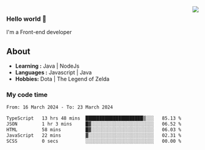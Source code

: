 <img align='right' src="https://github-readme-stats.vercel.app/api?username=jumodada&show_icons=true&theme=vue">

### Hello world 👋

I'm a Front-end developer 
    
## About
-  **Learning :** Java | NodeJs
-  **Languages :** Javascript | Java
-  **Hobbies:** Dota | The Legend of Zelda

### My code time

<!--START_SECTION:waka-->

```txt
From: 16 March 2024 - To: 23 March 2024

TypeScript   13 hrs 48 mins  █████████████████████▒░░░   85.13 %
JSON         1 hr 3 mins     █▓░░░░░░░░░░░░░░░░░░░░░░░   06.52 %
HTML         58 mins         █▓░░░░░░░░░░░░░░░░░░░░░░░   06.03 %
JavaScript   22 mins         ▓░░░░░░░░░░░░░░░░░░░░░░░░   02.31 %
SCSS         0 secs          ░░░░░░░░░░░░░░░░░░░░░░░░░   00.00 %
```

<!--END_SECTION:waka-->
